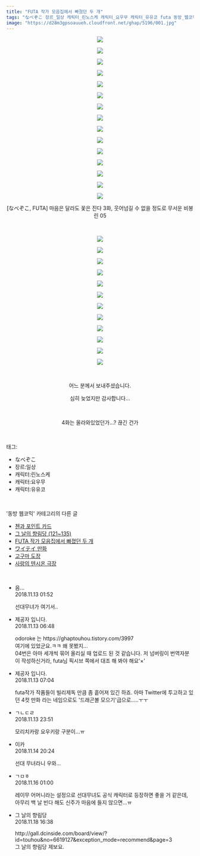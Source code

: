 ```yaml
---
title: "FUTA 작가 모음집에서 빠졌던 두 개"
tags: "なべぞこ 장르_일상 캐릭터_린노스케 캐릭터_요우무 캐릭터_유유코 futa 동방_웹코믹"
image: "https://d28m3gpsoauueh.cloudfront.net/ghap/5196/001.jpg"
---
```

<div class="article">
<p style="text-align: center; clear: none; float: none;"><img src="{{ site.imgserver4 }}/ghap/5196/001.jpg"/></p>
<p style="text-align: center; clear: none; float: none;"><img src="{{ site.imgserver4 }}/ghap/5196/002.jpg"/></p>
<p style="text-align: center; clear: none; float: none;"><img src="{{ site.imgserver4 }}/ghap/5196/003.jpg"/></p>
<p style="text-align: center; clear: none; float: none;"><img src="{{ site.imgserver4 }}/ghap/5196/004.jpg"/></p>
<p style="text-align: center; clear: none; float: none;"><img src="{{ site.imgserver4 }}/ghap/5196/005.jpg"/></p>
<p style="text-align: center; clear: none; float: none;"><img src="{{ site.imgserver4 }}/ghap/5196/006.jpg"/></p>
<p style="text-align: center; clear: none; float: none;"><img src="{{ site.imgserver4 }}/ghap/5196/007.jpg"/></p>
<p style="text-align: center; clear: none; float: none;"><img src="{{ site.imgserver4 }}/ghap/5196/008.jpg"/></p>
<p style="text-align: center; clear: none; float: none;"><img src="{{ site.imgserver4 }}/ghap/5196/009.jpg"/></p>
<p style="text-align: center; clear: none; float: none;"><img src="{{ site.imgserver4 }}/ghap/5196/010.jpg"/></p>
<p style="text-align: center; clear: none; float: none;"><img src="{{ site.imgserver4 }}/ghap/5196/011.jpg"/></p>
<p style="text-align: center; clear: none; float: none;"><img src="{{ site.imgserver4 }}/ghap/5196/012.jpg"/></p>
<p style="text-align: center; clear: none; float: none;"><img src="{{ site.imgserver4 }}/ghap/5196/013.jpg"/></p>
<p style="text-align: center; clear: none; float: none;"><img src="{{ site.imgserver4 }}/ghap/5196/014.jpg"/></p>
<p style="text-align: center; clear: none; float: none;"><img src="{{ site.imgserver4 }}/ghap/5196/015.jpg"/></p>
<p style="text-align: center; clear: none; float: none;">[なべぞこ, FUTA] 마음은 달라도 꽃은 진다 3화, 웃어넘길 수 없을 정도로 무서운 비봉린 05</p>
<p style="text-align: center; clear: none; float: none;"><br/></p>
<p style="text-align: center; clear: none; float: none;"><img src="{{ site.imgserver4 }}/ghap/5196/016.jpg"/></p>
<p style="text-align: center; clear: none; float: none;"><img src="{{ site.imgserver4 }}/ghap/5196/017.jpg"/></p>
<p style="text-align: center; clear: none; float: none;"><img src="{{ site.imgserver4 }}/ghap/5196/018.jpg"/></p>
<p style="text-align: center; clear: none; float: none;"><img src="{{ site.imgserver4 }}/ghap/5196/019.jpg"/></p>
<p style="text-align: center; clear: none; float: none;"><img src="{{ site.imgserver4 }}/ghap/5196/020.jpg"/></p>
<p style="text-align: center; clear: none; float: none;"><img src="{{ site.imgserver4 }}/ghap/5196/021.jpg"/></p>
<p style="text-align: center; clear: none; float: none;"><img src="{{ site.imgserver4 }}/ghap/5196/022.jpg"/></p>
<p style="text-align: center; clear: none; float: none;"><img src="{{ site.imgserver4 }}/ghap/5196/023.jpg"/></p>
<p style="text-align: center; clear: none; float: none;"><img src="{{ site.imgserver4 }}/ghap/5196/024.jpg"/></p>
<p style="text-align: center; clear: none; float: none;"><img src="{{ site.imgserver4 }}/ghap/5196/025.jpg"/></p>
<p style="text-align: center; clear: none; float: none;"><img src="{{ site.imgserver4 }}/ghap/5196/026.jpg"/></p>
<p style="text-align: center; clear: none; float: none;"><img src="{{ site.imgserver4 }}/ghap/5196/027.jpg"/></p>
<p style="text-align: center; clear: none; float: none;"><br/></p>
<p style="text-align: center; clear: none; float: none;">어느 분께서 보내주셨습니다.</p>
<p style="text-align: center; clear: none; float: none;">심히 늦었지만 감사합니다...</p>
<p style="text-align: center; clear: none; float: none;"><br/></p>
<p style="text-align: center; clear: none; float: none;">4화는 올라와있었던가...? 끊긴 건가</p>
</div><br/>
<div class="tagTrail">
<p>태그: </p>
<ul>
<li>なべぞこ</li>
<li>장르:일상</li>
<li>캐릭터:린노스케</li>
<li>캐릭터:요우무</li>
<li>캐릭터:유유코</li>
</ul>
</div><br/>
<div class="another">
<p>'동방 웹코믹' 카테고리의 다른 글</p>
<ul>
<li><a href="/ghap_5204">첸과 포인트 카드</a></li>
<li><a href="/ghap_5197">그 날의 향림당 (121~135)</a></li>
<li><a href="/ghap_5196">FUTA 작가 모음집에서 빠졌던 두 개</a></li>
<li><a href="/ghap_5135">ワイテイ 만화</a></li>
<li><a href="/ghap_5133">고구마 도장</a></li>
<li><a href="/ghap_5127">사랑의 텐시온 극장</a></li>
</ul>
</div><br/>
<div class="cb_module cb_fluid">
<div class="cb_wrt cb_profile">
<div class="comment">
<ul>
<li class="cb_thumb_off" id="comment15372349">
<div class="cb_comment_area">
<div class="cb_info_area">
<div class="cb_section">
<span class="cb_nick_name">음...</span>
</div>
<div class="cb_section">
<span class="cb_date">2018.11.13 01:52 </span>
</div>
</div>
<div class="cb_dsc_comment">
<p class="cb_dsc">
											선대무녀가 여기서..
										</p>
</div>
</div></li>
<li class="cb_thumb_off" id="comment15372392">
<div class="cb_comment_area">
<div class="cb_info_area">
<div class="cb_section">
<span class="cb_nick_name">제공자 입니다.</span>
</div>
<div class="cb_section">
<span class="cb_date">2018.11.13 06:48 </span>
</div>
</div>
<div class="cb_dsc_comment">
<p class="cb_dsc">
											odoroke 는 https://ghaptouhou.tistory.com/3997<br/>
여기에 있었군요.ㅋㅋ 왜 못봤지...<br/>
04번은 아마 세개씩 묶어 올리실 때 업로드 된 것 같습니다. 저 넘버링이 번역자분이 작성하신거라, futa님 픽시브 쪽에서 대조 해 봐야 해요'×'
										</p>
</div>
</div></li>
<li class="cb_thumb_off" id="comment15372393">
<div class="cb_comment_area">
<div class="cb_info_area">
<div class="cb_section">
<span class="cb_nick_name">제공자 입니다.</span>
</div>
<div class="cb_section">
<span class="cb_date">2018.11.13 07:04 </span>
</div>
</div>
<div class="cb_dsc_comment">
<p class="cb_dsc">
											futa작가 작품들이 빌리제독 만큼 좀 흩어져 있긴 하죠. 아마 Twitter에 투고하고 있던 4컷 만화 라는 네임으로도 '드래곤볼 모으기'급으로.....ㅜㅜ
										</p>
</div>
</div></li>
<li class="cb_thumb_off" id="comment15372881">
<div class="cb_comment_area">
<div class="cb_info_area">
<div class="cb_section">
<span class="cb_nick_name">ㄱㄴㄷㄹ</span>
</div>
<div class="cb_section">
<span class="cb_date">2018.11.13 23:51 </span>
</div>
</div>
<div class="cb_dsc_comment">
<p class="cb_dsc">
											모리치카랑 요우키랑 구분이...ㅠ
										</p>
</div>
</div></li>
<li class="cb_thumb_off" id="comment15373201">
<div class="cb_comment_area">
<div class="cb_info_area">
<div class="cb_section">
<span class="cb_nick_name">이카</span>
</div>
<div class="cb_section">
<span class="cb_date">2018.11.14 20:24 </span>
</div>
</div>
<div class="cb_dsc_comment">
<p class="cb_dsc">
											선대 무녀라니 우와...
										</p>
</div>
</div></li>
<li class="cb_thumb_off" id="comment15373844">
<div class="cb_comment_area">
<div class="cb_info_area">
<div class="cb_section">
<span class="cb_nick_name">ㄱㅁㅎ</span>
</div>
<div class="cb_section">
<span class="cb_date">2018.11.16 01:00 </span>
</div>
</div>
<div class="cb_dsc_comment">
<p class="cb_dsc">
											레이무 어머니라는 설정으로 선대무녀도 공식 캐릭터로 등장하면 좋을 거 같은데, 아무리 백 날 빈다 해도 신주가 마음에 들지 않으면...ㅠ
										</p>
</div>
</div></li>
<li class="cb_thumb_off" id="comment15374841">
<div class="cb_comment_area">
<div class="cb_info_area">
<div class="cb_section">
<span class="cb_nick_name">그 날의 향림당</span>
</div>
<div class="cb_section">
<span class="cb_date">2018.11.18 16:38 </span>
</div>
</div>
<div class="cb_dsc_comment">
<p class="cb_dsc">
											http://gall.dcinside.com/board/view/?id=touhou&amp;no=6619127&amp;exception_mode=recommend&amp;page=3<br/>
그 날의 향림당 제보요.
										</p>
</div>
</div></li>
</ul>
</div>
</div><!-- commentList close -->
</div><br/>
